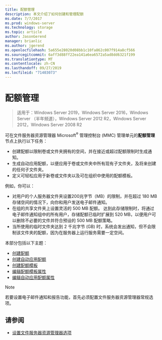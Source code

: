 ```yaml
---
title: 配额管理
description: 本文介绍了如何创建和管理配额
ms.date: 7/7/2017
ms.prod: windows-server
ms.technology: storage
ms.topic: article
author: JasonGerend
manager: brianlic
ms.author: jgerend
ms.openlocfilehash: 5a655e28020d08bb1c10fa862c007f914a8cf566
ms.sourcegitcommit: 6aff3d88ff22ea141a6ea6572a5ad8dd6321f199
ms.translationtype: MT
ms.contentlocale: zh-CN
ms.lasthandoff: 09/27/2019
ms.locfileid: "71403073"
---
```

# <a name="quota-management"></a>配额管理

> 适用于：Windows Server 2019，Windows Server 2016，Windows Server （半年频道），Windows Server 2012 R2，Windows Server 2012，Windows Server 2008 R2

可在文件服务器资源管理器 Microsoft<sup>®</sup> 管理控制台 (MMC) 管理单元的**配额管理**节点上执行以下任务：

-   创建配额以限制卷或文件夹拥有的空间，并在接近或超过配额限制时生成通知。
-   生成自动应用配额，以便应用于卷或文件夹中所有现有子文件夹，及将来创建的任何子文件夹。
-   定义可轻松应用于新卷或文件夹以及可在组织中使用的配额模板。

例如，你可以：

-   对用户的个人服务器文件夹设置200兆字节（MB）的限制，并在超过 180 MB 存储空间的情况下，向你和用户发送电子邮件通知。
-   在组的共享文件夹上设置灵活的 500 MB 配额。 达到此存储限制时，将通过电子邮件通知组中的所有用户，存储配额已临时扩展到 520 MB，以便用户可以删除不必要的文件并符合预设的 500 MB 配额策略。
-   当所使用的临时文件夹达到 2 千兆字节 (GB) 时，系统会发出通知，但不会限制该文件夹的配额，因为在服务器上运行服务需要一定空间。

本部分包括以下主题：

-   [创建配额](create-quota.md)
-   [创建自动应用配额](create-auto-apply-quota.md)
-   [创建配额模板](create-quota-template.md)
-   [编辑配额模板属性](edit-quota-template-properties.md)
-   [编辑自动应用配额属性](edit-auto-apply-quota-properties.md)

> [!Note]
> 若要设置电子邮件通知和报告功能，首先必须配置文件服务器资源管理器常规选项。

## <a name="see-also"></a>请参阅

-   [设置文件服务器资源管理器选项](setting-file-server-resource-manager-options.md)


